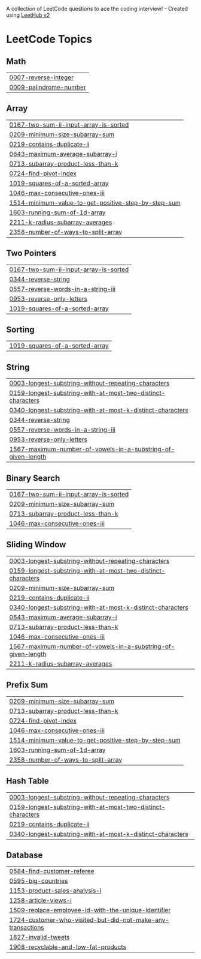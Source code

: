 A collection of LeetCode questions to ace the coding interview! - Created using [LeetHub v2](https://github.com/arunbhardwaj/LeetHub-2.0)
<!---LeetCode Topics Start-->
# LeetCode Topics
## Math
|  |
| ------- |
| [0007-reverse-integer](https://github.com/byamane/leetcode/tree/master/0007-reverse-integer) |
| [0009-palindrome-number](https://github.com/byamane/leetcode-practice/tree/master/0009-palindrome-number) |
## Array
|  |
| ------- |
| [0167-two-sum-ii-input-array-is-sorted](https://github.com/byamane/leetcode-practice/tree/master/0167-two-sum-ii-input-array-is-sorted) |
| [0209-minimum-size-subarray-sum](https://github.com/byamane/leetcode-practice/tree/master/0209-minimum-size-subarray-sum) |
| [0219-contains-duplicate-ii](https://github.com/byamane/leetcode-practice/tree/master/0219-contains-duplicate-ii) |
| [0643-maximum-average-subarray-i](https://github.com/byamane/leetcode-practice/tree/master/0643-maximum-average-subarray-i) |
| [0713-subarray-product-less-than-k](https://github.com/byamane/leetcode/tree/master/0713-subarray-product-less-than-k) |
| [0724-find-pivot-index](https://github.com/byamane/leetcode-practice/tree/master/0724-find-pivot-index) |
| [1019-squares-of-a-sorted-array](https://github.com/byamane/leetcode-practice/tree/master/1019-squares-of-a-sorted-array) |
| [1046-max-consecutive-ones-iii](https://github.com/byamane/leetcode-practice/tree/master/1046-max-consecutive-ones-iii) |
| [1514-minimum-value-to-get-positive-step-by-step-sum](https://github.com/byamane/leetcode-practice/tree/master/1514-minimum-value-to-get-positive-step-by-step-sum) |
| [1603-running-sum-of-1d-array](https://github.com/byamane/leetcode-practice/tree/master/1603-running-sum-of-1d-array) |
| [2211-k-radius-subarray-averages](https://github.com/byamane/leetcode-practice/tree/master/2211-k-radius-subarray-averages) |
| [2358-number-of-ways-to-split-array](https://github.com/byamane/leetcode-practice/tree/master/2358-number-of-ways-to-split-array) |
## Two Pointers
|  |
| ------- |
| [0167-two-sum-ii-input-array-is-sorted](https://github.com/byamane/leetcode-practice/tree/master/0167-two-sum-ii-input-array-is-sorted) |
| [0344-reverse-string](https://github.com/byamane/leetcode-practice/tree/master/0344-reverse-string) |
| [0557-reverse-words-in-a-string-iii](https://github.com/byamane/leetcode-practice/tree/master/0557-reverse-words-in-a-string-iii) |
| [0953-reverse-only-letters](https://github.com/byamane/leetcode-practice/tree/master/0953-reverse-only-letters) |
| [1019-squares-of-a-sorted-array](https://github.com/byamane/leetcode-practice/tree/master/1019-squares-of-a-sorted-array) |
## Sorting
|  |
| ------- |
| [1019-squares-of-a-sorted-array](https://github.com/byamane/leetcode-practice/tree/master/1019-squares-of-a-sorted-array) |
## String
|  |
| ------- |
| [0003-longest-substring-without-repeating-characters](https://github.com/byamane/leetcode-practice/tree/master/0003-longest-substring-without-repeating-characters) |
| [0159-longest-substring-with-at-most-two-distinct-characters](https://github.com/byamane/leetcode-practice/tree/master/0159-longest-substring-with-at-most-two-distinct-characters) |
| [0340-longest-substring-with-at-most-k-distinct-characters](https://github.com/byamane/leetcode/tree/master/0340-longest-substring-with-at-most-k-distinct-characters) |
| [0344-reverse-string](https://github.com/byamane/leetcode-practice/tree/master/0344-reverse-string) |
| [0557-reverse-words-in-a-string-iii](https://github.com/byamane/leetcode-practice/tree/master/0557-reverse-words-in-a-string-iii) |
| [0953-reverse-only-letters](https://github.com/byamane/leetcode-practice/tree/master/0953-reverse-only-letters) |
| [1567-maximum-number-of-vowels-in-a-substring-of-given-length](https://github.com/byamane/leetcode-practice/tree/master/1567-maximum-number-of-vowels-in-a-substring-of-given-length) |
## Binary Search
|  |
| ------- |
| [0167-two-sum-ii-input-array-is-sorted](https://github.com/byamane/leetcode-practice/tree/master/0167-two-sum-ii-input-array-is-sorted) |
| [0209-minimum-size-subarray-sum](https://github.com/byamane/leetcode-practice/tree/master/0209-minimum-size-subarray-sum) |
| [0713-subarray-product-less-than-k](https://github.com/byamane/leetcode/tree/master/0713-subarray-product-less-than-k) |
| [1046-max-consecutive-ones-iii](https://github.com/byamane/leetcode-practice/tree/master/1046-max-consecutive-ones-iii) |
## Sliding Window
|  |
| ------- |
| [0003-longest-substring-without-repeating-characters](https://github.com/byamane/leetcode-practice/tree/master/0003-longest-substring-without-repeating-characters) |
| [0159-longest-substring-with-at-most-two-distinct-characters](https://github.com/byamane/leetcode-practice/tree/master/0159-longest-substring-with-at-most-two-distinct-characters) |
| [0209-minimum-size-subarray-sum](https://github.com/byamane/leetcode-practice/tree/master/0209-minimum-size-subarray-sum) |
| [0219-contains-duplicate-ii](https://github.com/byamane/leetcode-practice/tree/master/0219-contains-duplicate-ii) |
| [0340-longest-substring-with-at-most-k-distinct-characters](https://github.com/byamane/leetcode/tree/master/0340-longest-substring-with-at-most-k-distinct-characters) |
| [0643-maximum-average-subarray-i](https://github.com/byamane/leetcode-practice/tree/master/0643-maximum-average-subarray-i) |
| [0713-subarray-product-less-than-k](https://github.com/byamane/leetcode/tree/master/0713-subarray-product-less-than-k) |
| [1046-max-consecutive-ones-iii](https://github.com/byamane/leetcode-practice/tree/master/1046-max-consecutive-ones-iii) |
| [1567-maximum-number-of-vowels-in-a-substring-of-given-length](https://github.com/byamane/leetcode-practice/tree/master/1567-maximum-number-of-vowels-in-a-substring-of-given-length) |
| [2211-k-radius-subarray-averages](https://github.com/byamane/leetcode-practice/tree/master/2211-k-radius-subarray-averages) |
## Prefix Sum
|  |
| ------- |
| [0209-minimum-size-subarray-sum](https://github.com/byamane/leetcode-practice/tree/master/0209-minimum-size-subarray-sum) |
| [0713-subarray-product-less-than-k](https://github.com/byamane/leetcode/tree/master/0713-subarray-product-less-than-k) |
| [0724-find-pivot-index](https://github.com/byamane/leetcode-practice/tree/master/0724-find-pivot-index) |
| [1046-max-consecutive-ones-iii](https://github.com/byamane/leetcode-practice/tree/master/1046-max-consecutive-ones-iii) |
| [1514-minimum-value-to-get-positive-step-by-step-sum](https://github.com/byamane/leetcode-practice/tree/master/1514-minimum-value-to-get-positive-step-by-step-sum) |
| [1603-running-sum-of-1d-array](https://github.com/byamane/leetcode-practice/tree/master/1603-running-sum-of-1d-array) |
| [2358-number-of-ways-to-split-array](https://github.com/byamane/leetcode-practice/tree/master/2358-number-of-ways-to-split-array) |
## Hash Table
|  |
| ------- |
| [0003-longest-substring-without-repeating-characters](https://github.com/byamane/leetcode-practice/tree/master/0003-longest-substring-without-repeating-characters) |
| [0159-longest-substring-with-at-most-two-distinct-characters](https://github.com/byamane/leetcode-practice/tree/master/0159-longest-substring-with-at-most-two-distinct-characters) |
| [0219-contains-duplicate-ii](https://github.com/byamane/leetcode-practice/tree/master/0219-contains-duplicate-ii) |
| [0340-longest-substring-with-at-most-k-distinct-characters](https://github.com/byamane/leetcode/tree/master/0340-longest-substring-with-at-most-k-distinct-characters) |
## Database
|  |
| ------- |
| [0584-find-customer-referee](https://github.com/byamane/leetcode/tree/master/0584-find-customer-referee) |
| [0595-big-countries](https://github.com/byamane/leetcode-practice/tree/master/0595-big-countries) |
| [1153-product-sales-analysis-i](https://github.com/byamane/leetcode-practice/tree/master/1153-product-sales-analysis-i) |
| [1258-article-views-i](https://github.com/byamane/leetcode-practice/tree/master/1258-article-views-i) |
| [1509-replace-employee-id-with-the-unique-identifier](https://github.com/byamane/leetcode-practice/tree/master/1509-replace-employee-id-with-the-unique-identifier) |
| [1724-customer-who-visited-but-did-not-make-any-transactions](https://github.com/byamane/leetcode/tree/master/1724-customer-who-visited-but-did-not-make-any-transactions) |
| [1827-invalid-tweets](https://github.com/byamane/leetcode-practice/tree/master/1827-invalid-tweets) |
| [1908-recyclable-and-low-fat-products](https://github.com/byamane/leetcode-practice/tree/master/1908-recyclable-and-low-fat-products) |
<!---LeetCode Topics End-->